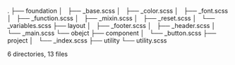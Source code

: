 .
├── foundation
│   ├── _base.scss
│   ├── _color.scss
│   ├── _font.scss
│   ├── _function.scss
│   ├── _mixin.scss
│   ├── _reset.scss
│   └── _variables.scss
├── layout
│   ├── _footer.scss
│   ├── _header.scss
│   └── _main.scss
└── obejct
    ├── component
    │   └── _button.scss
    ├── project
    │   └── _index.scss
    ├── utility
    └── utility.scss

6 directories, 13 files
